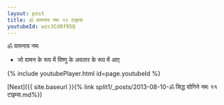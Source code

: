 ```yaml
---
layout: post
title: ॐ वामनाय नमः ११ टाइम्स
youtubeId: wzc3Cd0f95Q
---
```

 
 
 ॐ वामनाय नमः  
 
 -  जो वामन के रूप में विष्णु के अवतार के रूप में आए 
 
  
 
  
 
 
 
 
 
 


{% include youtubePlayer.html id=page.youtubeId %}
 
[Next]({{ site.baseurl }}{% link  split1/_posts/2013-08-10-ॐ सिद्ध योगिने नमः ११ टाइम्स.md%})
 
